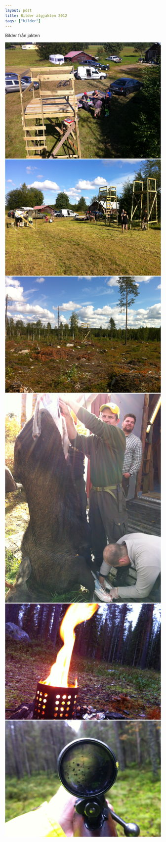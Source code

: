 ```yaml
---
layout: post
title: Bilder älgjakten 2012
tags: ["bilder"]
---
```

Bilder från jakten
<!--more-->

<img src="/assets/images/jakt-2012/2012-08-12-11-53-38.jpg" alt="" class="img" style="" /> 
<img src="/assets/images/jakt-2012/2012-08-12-11-54-45.jpg" alt="" class="img" style="" /> 
<img src="/assets/images/jakt-2012/2012-08-12-12-41-31.jpg" alt="" class="img" style="" /> 
<img src="/assets/images/jakt-2012/2012-09-21-11-41-40.jpg" alt="" class="img" style="" /> 
<img src="/assets/images/jakt-2012/2012-09-27-07-48-20.jpg" alt="" class="img" style="" /> 
<img src="/assets/images/jakt-2012/2012-09-30-15-53-28.jpg" alt="" class="img" style="" /> 
